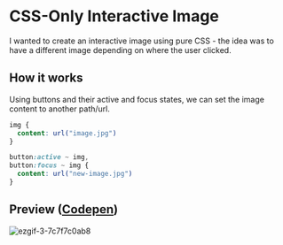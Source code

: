 # CSS-Only Interactive Image
I wanted to create an interactive image using pure CSS - the idea was to have a different image depending on where the user clicked. 

## How it works
Using buttons and their active and focus states, we can set the image content to another path/url.

```css
img {
  content: url("image.jpg")
}

button:active ~ img,
button:focus ~ img {
  content: url("new-image.jpg")
}
```

## Preview ([Codepen](https://codepen.io/yilverdeja/full/vYPvzxM))
![ezgif-3-7c7f7c0ab8](https://github.com/yilverdeja/interactive-image-css/assets/29952939/a1f871d3-bc5f-4502-ba3a-b65660d89203)
